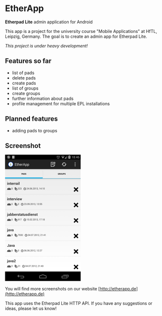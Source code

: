 EtherApp
========

**Etherpad Lite**  admin application for Android

This app is a project for the university course "Mobile Applications" at HfTL, Leipzig, Germany.
The goal is to create an admin app for Etherpad Lite.

*This project is under heavy development!*

## Features so far
* list of pads
* delete pads
* create pads
* list of groups
* create groups
* further information about pads
* profile management for multiple EPL installations

## Planned features
* adding pads to groups

## Screenshot
![Screenshot 1](etherapp.png)

You will find more screenshots on our website [http://etherapp.de](http://etherapp.de)

This app uses the Etherpad Lite HTTP API.
If you have any suggestions or ideas, please let us know!
